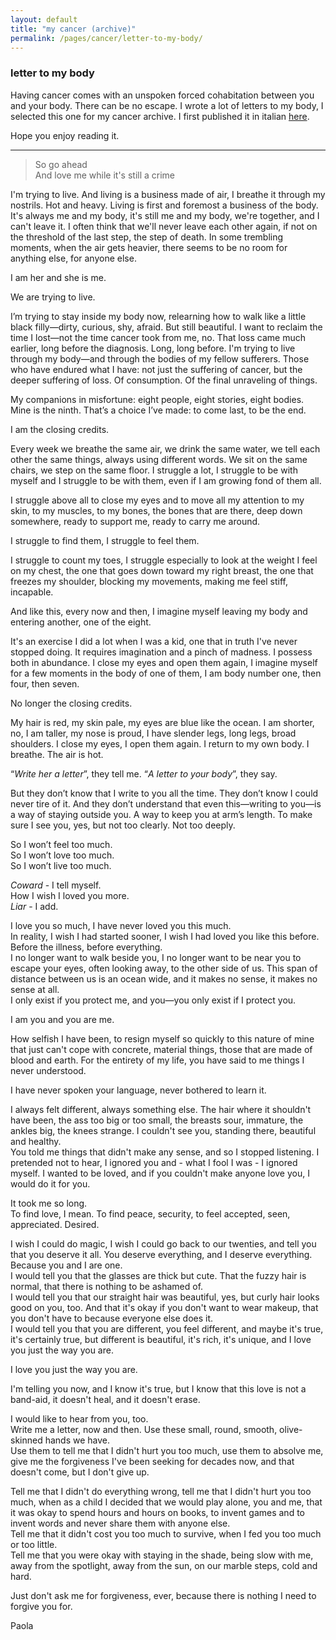 ```yaml
---
layout: default
title: "my cancer (archive)"
permalink: /pages/cancer/letter-to-my-body/
---
```


### letter to my body
Having cancer comes with an unspoken forced cohabitation between you and your body. There can be no escape. I wrote a lot of letters to my body, I selected this one for my cancer archive. I first published it in italian [here](https://paolamasuzzo.substack.com/p/io-e-te).

Hope you enjoy reading it. 

--------------------------------------
<blockquote>
So go ahead<br>
And love me while it's still a crime
</blockquote>

I'm trying to live. And living is a business made of air, I breathe it through my nostrils. Hot and heavy. Living is first and foremost a business of the body. It's always me and my body, it's still me and my body, we're together, and I can't leave it. I often think that we'll never leave each other again, if not on the threshold of the last step, the step of death.
In some trembling moments, when the air gets heavier, there seems to be no room for anything else, for anyone else.

I am her and she is me.

We are trying to live.

I’m trying to stay inside my body now, relearning how to walk like a little black filly—dirty, curious, shy, afraid. But still beautiful. I want to reclaim the time I lost—not the time cancer took from me, no. That loss came much earlier, long before the diagnosis. Long, long before.
I'm trying to live through my body—and through the bodies of my fellow sufferers. Those who have endured what I have: not just the suffering of cancer, but the deeper suffering of loss. Of consumption. Of the final unraveling of things.

My companions in misfortune: eight people, eight stories, eight bodies. Mine is the ninth. That’s a choice I’ve made: to come last, to be the end.

I am the closing credits.

Every week we breathe the same air, we drink the same water, we tell each other the same things, always using different words. We sit on the same chairs, we step on the same floor.
I struggle a lot, I struggle to be with myself and I struggle to be with them, even if I am growing fond of them all.

I struggle above all to close my eyes and to move all my attention to my skin, to my muscles, to my bones, the bones that are there, deep down somewhere, ready to support me, ready to carry me around.

I struggle to find them, I struggle to feel them.

I struggle to count my toes, I struggle especially to look at the weight I feel on my chest, the one that goes down toward my right breast, the one that freezes my shoulder, blocking my movements, making me feel stiff, incapable.

And like this, every now and then, I imagine myself leaving my body and entering another, one of the eight.

It's an exercise I did a lot when I was a kid, one that in truth I've never stopped doing. It requires imagination and a pinch of madness. I possess both in abundance.
I close my eyes and open them again, I imagine myself for a few moments in the body of one of them, I am body number one, then four, then seven.

No longer the closing credits.

My hair is red, my skin pale, my eyes are blue like the ocean. I am shorter, no, I am taller, my nose is proud, I have slender legs, long legs, broad shoulders. I close my eyes, I open them again. I return to my own body. I breathe. The air is hot.

“_Write her a letter_”, they tell me. “_A letter to your body_”, they say.

But they don’t know that I write to you all the time. They don’t know I could never tire of it.
And they don’t understand that even this—writing to you—is a way of staying outside you. A way to keep you at arm’s length. To make sure I see you, yes, but not too clearly. Not too deeply.

So I won’t feel too much.  
So I won’t love too much.  
So I won’t live too much. 

_Coward_ - I tell myself.  
How I wish I loved you more.  
_Liar_ - I add.

I love you so much, I have never loved you this much.  
In reality, I wish I had started sooner, I wish I had loved you like this before. Before the illness, before everything.  
I no longer want to walk beside you, I no longer want to be near you to escape your eyes, often looking away, to the other side of us. This span of distance between us is an ocean wide, and it makes no sense, it makes no sense at all.  
I only exist if you protect me, and you—you only exist if I protect you.

I am you and you are me.

How selfish I have been, to resign myself so quickly to this nature of mine that just can't cope with concrete, material things, those that are made of blood and earth. For the entirety of my life, you have said to me things I never understood.

I have never spoken your language, never bothered to learn it.

I always felt different, always something else. The hair where it shouldn't have been, the ass too big or too small, the breasts sour, immature, the ankles big, the knees strange. I couldn't see you, standing there, beautiful and healthy.  
You told me things that didn't make any sense, and so I stopped listening. I pretended not to hear, I ignored you and - what I fool I was - I ignored myself. I wanted to be loved, and if you couldn't make anyone love you, I would do it for you.

It took me so long.  
To find love, I mean. To find peace, security, to feel accepted, seen, appreciated. Desired.

I wish I could do magic, I wish I could go back to our twenties, and tell you that you deserve it all. You deserve everything, and I deserve everything.  
Because you and I are one.  
I would tell you that the glasses are thick but cute. That the fuzzy hair is normal, that there is nothing to be ashamed of.  
I would tell you that our straight hair was beautiful, yes, but curly hair looks good on you, too. And that it's okay if you don't want to wear makeup, that you don't have to because everyone else does it.  
I would tell you that you are different, you feel different, and maybe it's true, it's certainly true, but different is beautiful, it's rich, it's unique, and I love you just the way you are.

I love you just the way you are.

I'm telling you now, and I know it's true, but I know that this love is not a band-aid, it doesn't heal, and it doesn't erase. 

I would like to hear from you, too.  
Write me a letter, now and then. Use these small, round, smooth, olive-skinned hands we have.  
Use them to tell me that I didn't hurt you too much, use them to absolve me, give me the forgiveness I've been seeking for decades now, and that doesn't come, but I don't give up.

Tell me that I didn't do everything wrong, tell me that I didn't hurt you too much, when as a child I decided that we would play alone, you and me, that it was okay to spend hours and hours on books, to invent games and to invent words and never share them with anyone else.  
Tell me that it didn't cost you too much to survive, when I fed you too much or too little.  
Tell me that you were okay with staying in the shade, being slow with me, away from the spotlight, away from the sun, on our marble steps, cold and hard.

Just don't ask me for forgiveness, ever, because there is nothing I need to forgive you for.

Paola
